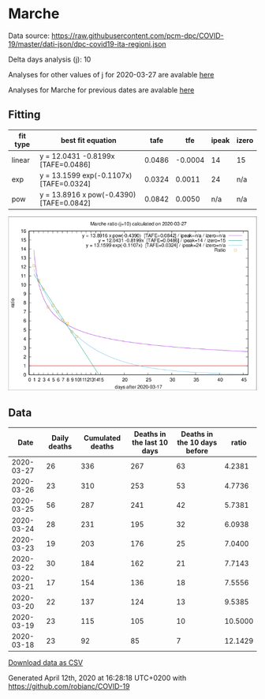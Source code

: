 # Marche

Data source: https://raw.githubusercontent.com/pcm-dpc/COVID-19/master/dati-json/dpc-covid19-ita-regioni.json

Delta days analysis (j): 10

Analyses for other values of j for 2020-03-27 are avalable [here](../README.md)

Analyses for Marche for previous dates are avalable [here](../../README.md)

## Fitting 
|fit type|best fit equation|tafe|tfe|ipeak|izero|
|-------|-----|--------|------|---|---|
|linear|y = 12.0431 -0.8199x  [TAFE=0.0486]|0.0486|-0.0004|14|15|
|exp|y = 13.1599 exp(-0.1107x)  [TAFE=0.0324]|0.0324|0.0011|24|n/a|
|pow|y = 13.8916 x pow(-0.4390)  [TAFE=0.0842]|0.0842|0.0050|n/a|n/a|

![Plot](COVID-19_marche_j10_2020-03-27.png)

## Data
|Date|Daily deaths|Cumulated deaths|Deaths in the last 10 days|Deaths in the 10 days before|ratio|
|----|----------|-----------|-------|--------------------|-----|
|2020-03-27|26|336|267|63|4.2381|
|2020-03-26|23|310|253|53|4.7736|
|2020-03-25|56|287|241|42|5.7381|
|2020-03-24|28|231|195|32|6.0938|
|2020-03-23|19|203|176|25|7.0400|
|2020-03-22|30|184|162|21|7.7143|
|2020-03-21|17|154|136|18|7.5556|
|2020-03-20|22|137|124|13|9.5385|
|2020-03-19|23|115|105|10|10.5000|
|2020-03-18|23|92|85|7|12.1429|

[Download data as CSV](COVID-19_marche_j10_2020-03-27.csv)

Generated April 12th, 2020 at 16:28:18 UTC+0200 with https://github.com/robianc/COVID-19
